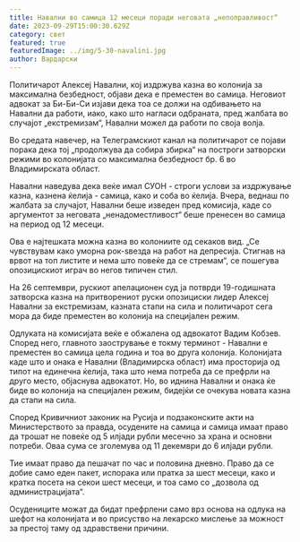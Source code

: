 ```yaml
---
title: Навални во самица 12 месеци поради неговата „непоправливост“
date: 2023-09-29T15:00:30.629Z
category: свет
featured: true
featuredImage: ../img/5-30-navalini.jpg
author: Вардарски
---
```

Политичарот Алексеј Навални, кој издржува казна во колонија за максимална безбедност, објави дека е преместен во самица. Неговиот адвокат за Би-Би-Си изјави дека тоа се должи на одбивањето на Навални да работи, иако, како што нагласи одбраната, пред жалбата во случајот „екстремизам“, Навални можел да работи по своја волја.

Во средата навечер, на Телеграмскиот канал на политичарот се појави порака дека тој „продолжува да собира збирка“ на построги затворски режими во колонијата со максимална безбедност бр. 6 во Владимирската област.

Навални наведува дека веќе имал СУОН - строги услови за издржување казна, казнена ќелија - самица, како и соба во ќелија. Вчера, веднаш по жалбата за случајот, Навални беше изведен пред комисија, каде со аргументот за неговата „ненадоместливост“ беше пренесен во самица на период од 12 месеци.

Ова е најтешката можна казна во колониите од секаков вид. „Се чувствувам како уморна рок-ѕвезда на работ на депресија. Стигнав на врвот на топ листите и нема што повеќе да се стремам“, се пошегува опозицискиот играч во негов типичен стил.

На 26 септември, рускиот апелационен суд ја потврди 19-годишната затворска казна на притворениот руски опозициски лидер Алексеј Навални за екстремизам, казната стапи на сила и политичарот сега мора да биде преместен во колонија на специјален режим.

Одлуката на комисијата веќе е обжалена од адвокатот Вадим Кобзев. Според него, главното заострување е токму терминот - Навални е преместен во самица цела година и тоа во друга колонија. Колонијата каде што и онака е Навални (Владимирска област) има просторија од типот на единечна ќелија, така што нема потреба да се префрли на друго место, објаснува адвокатот. Но, во иднина Навални и онака ќе биде во колонија на специјален режим, бидејќи се очекува новата казна да стапи на сила.

Според Кривичниот законик на Русија и подзаконските акти на Министерството за правда, осудените на самица и самица имаат право да трошат не повеќе од 5 илјади рубли месечно за храна и основни потреби. Оваа сума се зголемува од 11 декември до 6 илјади рубли.

Тие имаат право да пешачат по час и половина дневно. Право да се добие само еден пакет, испорака или пратка за шест месеци, како и кратка посета на секои шест месеци, и тоа само со „дозвола од администрацијата“.

Осудениците можат да бидат префрлени само врз основа на одлука на шефот на колонијата и во присуство на лекарско мислење за можност за престој таму од здравствени причини.